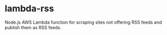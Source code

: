 # lambda-rss

Node.js AWS Lambda function for scraping sites not offering RSS feeds and publish them as RSS feeds.
